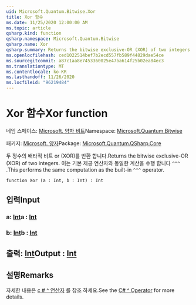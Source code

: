 ```yaml
---
uid: Microsoft.Quantum.Bitwise.Xor
title: Xor 함수
ms.date: 11/25/2020 12:00:00 AM
ms.topic: article
qsharp.kind: function
qsharp.namespace: Microsoft.Quantum.Bitwise
qsharp.name: Xor
qsharp.summary: Returns the bitwise exclusive-OR (XOR) of two integers. This performs the same computation as the built-in `^^^` operator.
ms.openlocfilehash: ced1022514bef7b2ecd557fb589f44829dae54ce
ms.sourcegitcommit: a87c1aa8e7453360025e47ba614f25b02ea84ec3
ms.translationtype: MT
ms.contentlocale: ko-KR
ms.lasthandoff: 11/26/2020
ms.locfileid: "96219484"
---
```

# <a name="xor-function"></a><span data-ttu-id="88687-102">Xor 함수</span><span class="sxs-lookup"><span data-stu-id="88687-102">Xor function</span></span>

<span data-ttu-id="88687-103">네임 스페이스: [Microsoft. 양자 비트](xref:Microsoft.Quantum.Bitwise)</span><span class="sxs-lookup"><span data-stu-id="88687-103">Namespace: [Microsoft.Quantum.Bitwise](xref:Microsoft.Quantum.Bitwise)</span></span>

<span data-ttu-id="88687-104">패키지: [Microsoft. 양자](https://nuget.org/packages/Microsoft.Quantum.QSharp.Core)</span><span class="sxs-lookup"><span data-stu-id="88687-104">Package: [Microsoft.Quantum.QSharp.Core](https://nuget.org/packages/Microsoft.Quantum.QSharp.Core)</span></span>


<span data-ttu-id="88687-105">두 정수의 배타적 비트 or (XOR)를 반환 합니다.</span><span class="sxs-lookup"><span data-stu-id="88687-105">Returns the bitwise exclusive-OR (XOR) of two integers.</span></span>
<span data-ttu-id="88687-106">이는 기본 제공 연산자와 동일한 계산을 수행 합니다 `^^^` .</span><span class="sxs-lookup"><span data-stu-id="88687-106">This performs the same computation as the built-in `^^^` operator.</span></span>

```qsharp
function Xor (a : Int, b : Int) : Int
```


## <a name="input"></a><span data-ttu-id="88687-107">입력</span><span class="sxs-lookup"><span data-stu-id="88687-107">Input</span></span>

### <a name="a--int"></a><span data-ttu-id="88687-108">a: [Int](xref:microsoft.quantum.lang-ref.int)</span><span class="sxs-lookup"><span data-stu-id="88687-108">a : [Int](xref:microsoft.quantum.lang-ref.int)</span></span>




### <a name="b--int"></a><span data-ttu-id="88687-109">b: [Int](xref:microsoft.quantum.lang-ref.int)</span><span class="sxs-lookup"><span data-stu-id="88687-109">b : [Int](xref:microsoft.quantum.lang-ref.int)</span></span>





## <a name="output--int"></a><span data-ttu-id="88687-110">출력: [Int](xref:microsoft.quantum.lang-ref.int)</span><span class="sxs-lookup"><span data-stu-id="88687-110">Output : [Int](xref:microsoft.quantum.lang-ref.int)</span></span>



## <a name="remarks"></a><span data-ttu-id="88687-111">설명</span><span class="sxs-lookup"><span data-stu-id="88687-111">Remarks</span></span>

<span data-ttu-id="88687-112">자세한 내용은 [c # ^ 연산자](https://docs.microsoft.com/dotnet/csharp/language-reference/operators/xor-operator) 를 참조 하세요.</span><span class="sxs-lookup"><span data-stu-id="88687-112">See the [C# ^ Operator](https://docs.microsoft.com/dotnet/csharp/language-reference/operators/xor-operator) for more details.</span></span>